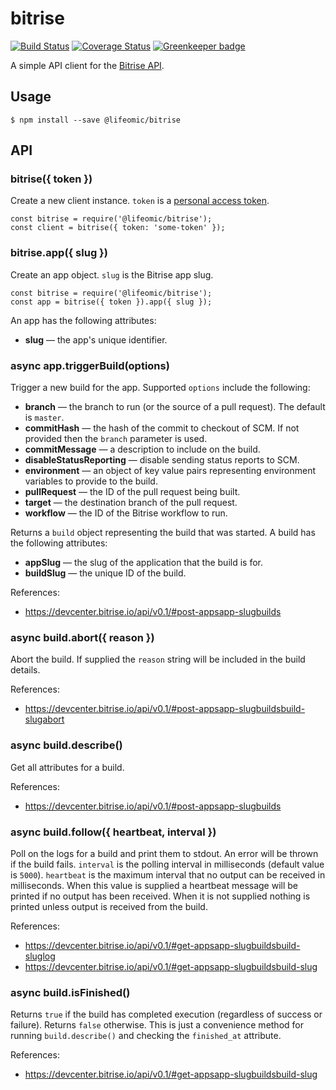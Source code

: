 bitrise
=======

[![Build Status](https://travis-ci.org/lifeomic/bitrise.svg?branch=master)](https://travis-ci.org/lifeomic/bitrise)
[![Coverage Status](https://coveralls.io/repos/github/lifeomic/bitrise/badge.svg?branch=master)](https://coveralls.io/github/lifeomic/bitrise?branch=master)
[![Greenkeeper badge](https://badges.greenkeeper.io/lifeomic/bitrise.svg)](https://greenkeeper.io/)

A simple API client for the [Bitrise API][bitrise-api].

## Usage

    $ npm install --save @lifeomic/bitrise

## API

### bitrise({ token })

Create a new client instance. `token` is a [personal access token][bitrise-auth].

    const bitrise = require('@lifeomic/bitrise');
    const client = bitrise({ token: 'some-token' });

### bitrise.app({ slug })

Create an app object. `slug` is the Bitrise app slug.

    const bitrise = require('@lifeomic/bitrise');
    const app = bitrise({ token }).app({ slug });

An app has the following attributes:

  - **slug** — the app's unique identifier.

### async app.triggerBuild(options)

Trigger a new build for the app. Supported `options` include the following:

  - **branch** — the branch to run (or the source of a pull request). The
    default is `master`.
  - **commitHash** — the hash of the commit to checkout of SCM. If not provided
    then the `branch` parameter is used.
  - **commitMessage** — a description to include on the build.
  - **disableStatusReporting** — disable sending status reports to SCM.
  - **environment** — an object of key value pairs representing environment
    variables to provide to the build.
  - **pullRequest** — the ID of the pull request being built.
  - **target** — the destination branch of the pull request.
  - **workflow** — the ID of the Bitrise workflow to run.

Returns a `build` object representing the build that was started. A build has
the following attributes:

  - **appSlug** — the slug of the application that the build is for.
  - **buildSlug** — the unique ID of the build.

References:
  - https://devcenter.bitrise.io/api/v0.1/#post-appsapp-slugbuilds

### async build.abort({ reason })

Abort the build. If supplied the `reason` string will be included in the build
details.

References:
 - https://devcenter.bitrise.io/api/v0.1/#post-appsapp-slugbuildsbuild-slugabort

### async build.describe()

Get all attributes for a build.

References:
  - https://devcenter.bitrise.io/api/v0.1/#post-appsapp-slugbuilds

### async build.follow({ heartbeat, interval })

Poll on the logs for a build and print them to stdout. An error will be thrown
if the build fails. `interval` is the polling interval in milliseconds
(default value is `5000`). `heartbeat` is the maximum interval that no output
can be received in milliseconds. When this value is supplied a heartbeat message
will be printed if no output has been received. When it is not supplied nothing
is printed unless output is received from the build.

References:
  - https://devcenter.bitrise.io/api/v0.1/#get-appsapp-slugbuildsbuild-sluglog
  - https://devcenter.bitrise.io/api/v0.1/#get-appsapp-slugbuildsbuild-slug

### async build.isFinished()

Returns `true` if the build has completed execution (regardless of success or
failure). Returns `false` otherwise. This is just a convenience method for
running `build.describe()` and checking the `finished_at` attribute.

References:
  - https://devcenter.bitrise.io/api/v0.1/#get-appsapp-slugbuildsbuild-slug

[bitrise-api]: https://devcenter.bitrise.io/api/v0.1/ "Bitrise API"
[bitrise-auth]: https://devcenter.bitrise.io/api/v0.1/#authentication "API Authorization"
